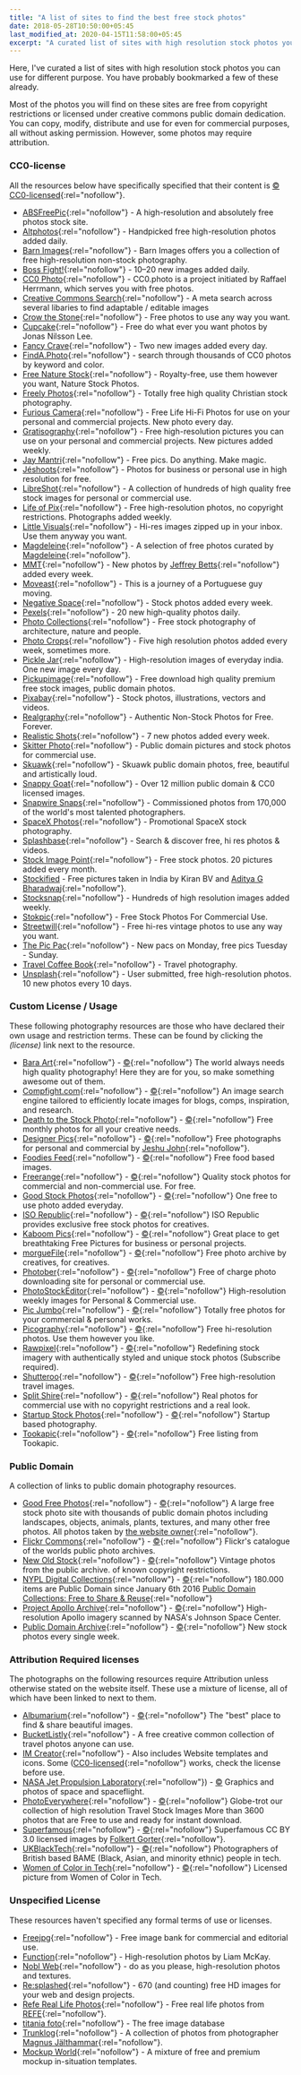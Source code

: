 ```yaml
---
title: "A list of sites to find the best free stock photos"
date: 2018-05-28T10:50:00+05:45
last_modified_at: 2020-04-15T11:58:00+05:45
excerpt: "A curated list of sites with high resolution stock photos you can use for different purpose."
---
```


Here, I've curated a list of sites with high resolution stock photos you can use for different purpose. You have probably bookmarked a few of these already.

Most of the photos you will find on these sites are free from copyright restrictions or licensed under creative commons public domain dedication. You can copy, modify, distribute and use for even for commercial purposes, all without asking permission. However, some photos may require attribution.

### CC0-license

All the resources below have specifically specified that their content is [&copy; CC0-licensed](https://creativecommons.org/publicdomain/zero/1.0/){:rel="nofollow"}.

* [ABSFreePic](http://absfreepic.com/){:rel="nofollow"} - A high-resolution and absolutely free photos stock site.
* [Altphotos](https://altphotos.com){:rel="nofollow"} - Handpicked free high-resolution photos added daily.
* [Barn Images](https://barnimages.com/){:rel="nofollow"} - Barn Images offers you a collection of free high-resolution non-stock photography.
* [Boss Fight!](https://bossfight.co){:rel="nofollow"} - 10–20 new images added daily.
* [CC0 Photo](http://cc0.photo/){:rel="nofollow"} - CC0.photo is a project initiated by Raffael Herrmann, which serves you with free photos.
* [Creative Commons Search](http://search.creativecommons.org/){:rel="nofollow"} - A meta search across several libaries to find adaptable / editable images
* [Crow the Stone](http://crowthestone.tumblr.com/){:rel="nofollow"} - Free photos to use any way you want.
* [Cupcake](http://cupcake.nilssonlee.se/){:rel="nofollow"} - Free do what ever you want photos by Jonas Nilsson Lee.
* [Fancy Crave](http://fancycrave.com/){:rel="nofollow"} - Two new images added every day.
* [FindA.Photo](http://finda.photo/){:rel="nofollow"} - search through thousands of CC0 photos by keyword and color.
* [Free Nature Stock](http://freenaturestock.com/){:rel="nofollow"} - Royalty-free, use them however you want, Nature Stock Photos.
* [Freely Photos](https://freelyphotos.com/){:rel="nofollow"} - Totally free high quality Christian stock photography.
* [Furious Camera](http://furiouscamera.com/){:rel="nofollow"} - Free Life Hi-Fi Photos for use on your personal and commercial projects. New photo every day.
* [Gratisography](https://gratisography.com/){:rel="nofollow"} - Free high-resolution pictures you can use on your personal and commercial projects. New pictures added weekly.
* [Jay Mantri](http://jaymantri.com/){:rel="nofollow"} - Free pics. Do anything. Make magic.
* [Jéshoots](http://jeshoots.com/){:rel="nofollow"} - Photos for business or personal use in high resolution for free.
* [LibreShot](https://libreshot.com/){:rel="nofollow"} - A collection of hundreds of high quality free stock images for personal or commercial use.
* [Life of Pix](http://www.lifeofpix.com/){:rel="nofollow"} - Free high-resolution photos, no copyright restrictions. Photographs added weekly.
* [Little Visuals](http://littlevisuals.co/){:rel="nofollow"} - Hi-res images zipped up in your inbox. Use them anyway you want.
* [Magdeleine](https://magdeleine.co/browse/){:rel="nofollow"} - A selection of free photos curated by [Magdeleine](https://twitter.com/MagdeleinePhoto){:rel="nofollow"}.
* [MMT](https://mmtstock.com/){:rel="nofollow"} - New photos by [Jeffrey Betts](http://jeffreybetts.me/){:rel="nofollow"} added every week.
* [Moveast](http://moveast.me/){:rel="nofollow"} - This is a journey of a Portuguese guy moving.
* [Negative Space](https://negativespace.co/){:rel="nofollow"} - Stock photos added every week.
* [Pexels](https://www.pexels.com/){:rel="nofollow"} - 20 new high-quality photos daily.
* [Photo Collections](https://photocollections.io/){:rel="nofollow"} - Free stock photography of architecture, nature and people.
* [Photo Crops](https://www.photocrops.com/){:rel="nofollow"} - Five high resolution photos added every week, sometimes more.
* [Pickle Jar](http://www.picklejar.in/){:rel="nofollow"} - High-resolution images of everyday india. One new image every day.
* [Pickupimage](http://pickupimage.com/){:rel="nofollow"} - Free download high quality premium free stock images, public domain photos.
* [Pixabay](https://pixabay.com){:rel="nofollow"} - Stock photos, illustrations, vectors and videos.
* [Realgraphy](https://realgraphy.org/){:rel="nofollow"} - Authentic Non-Stock Photos for Free. Forever.
* [Realistic Shots](http://realisticshots.com/){:rel="nofollow"} - 7 new photos added every week.
* [Skitter Photo](https://skitterphoto.com/){:rel="nofollow"} - Public domain pictures and stock photos for commercial use.
* [Skuawk](http://skuawk.com/){:rel="nofollow"} - Skuawk public domain photos, free, beautiful and artistically loud.
* [Snappy Goat](https://snappygoat.com/){:rel="nofollow"} - Over 12 million public domain & CC0 licensed images.
* [Snapwire Snaps](http://snapwiresnaps.tumblr.com/){:rel="nofollow"} - Commissioned photos from 170,000 of the world's most talented photographers.
* [SpaceX Photos](https://www.flickr.com/photos/spacex/){:rel="nofollow"} - Promotional SpaceX stock photography.
* [Splashbase](http://www.splashbase.co/){:rel="nofollow"} - Search & discover free, hi res photos & videos.
* [Stock Image Point](http://www.stock-image-point.com/){:rel="nofollow"} - Free stock photos. 20 pictures added every month.
* [Stockified](https://www.stockified.com/) - Free pictures taken in India by Kiran BV and [Aditya G Bharadwaj](http://ab-dz.com/){:rel="nofollow"}.
* [Stocksnap](https://stocksnap.io/){:rel="nofollow"} - Hundreds of high resolution images added weekly.
* [Stokpic](http://stokpic.com/){:rel="nofollow"} - Free Stock Photos For Commercial Use.
* [Streetwill](http://streetwill.co/){:rel="nofollow"} - Free hi-res vintage photos to use any way you want.
* [The Pic Pac](https://thepicpac.com/){:rel="nofollow"} - New pacs on Monday, free pics Tuesday - Sunday.
* [Travel Coffee Book](http://travelcoffeebook.com/){:rel="nofollow"} - Travel photography.
* [Unsplash](https://unsplash.com/){:rel="nofollow"} - User submitted, free high-resolution photos. 10 new photos every 10 days.

### Custom License / Usage

These following photography resources are those who have declared their own usage and restriction terms. These can be found by clicking the *(license)* link next to the resource.

* [Bara Art](http://www.bara-art.com/){:rel="nofollow"} - [&copy;](http://www.bara-art.com/about/){:rel="nofollow"} The world always needs high quality photography! Here they are for you, so make something awesome out of them.
* [Compfight.com](http://compfight.com/){:rel="nofollow"} - [&copy;](https://www.flickr.com/creativecommons/){:rel="nofollow"} An image search engine tailored to efficiently locate images for blogs, comps, inspiration, and research.
* [Death to the Stock Photo](http://join.deathtothestockphoto.com/){:rel="nofollow"} - [&copy;](http://www.mediafire.com/file/2ifplcw682487nz/Death+to+the+Stock+Photo+-+Photograph+End+User+License+%281-2014%29+%281%29.pdf){:rel="nofollow"} Free monthly photos for all your creative needs.
* [Designer Pics](http://www.designerspics.com){:rel="nofollow"} - [&copy;](http://www.designerspics.com/faq-and-terms/){:rel="nofollow"} Free photographs for personal and commercial by [Jeshu John](https://twitter.com/jeshujohn){:rel="nofollow"}.
* [Foodies Feed](https://www.foodiesfeed.com/){:rel="nofollow"} - [&copy;](https://www.foodiesfeed.com/license/){:rel="nofollow"} Free food based images.
* [Freerange](https://freerangestock.com/){:rel="nofollow"} - [&copy;](https://freerangestock.com/licensing.php){:rel="nofollow"} Quality stock photos for commercial and non-commercial use. For free.
* [Good Stock Photos](https://goodstock.photos/){:rel="nofollow"} - [&copy;](https://goodstock.photos/about/){:rel="nofollow"} One free to use photo added everyday.
* [ISO Republic](https://isorepublic.com/){:rel="nofollow"} - [&copy;](https://isorepublic.com/terms/){:rel="nofollow"} ISO Republic provides exclusive free stock photos for creatives.
* [Kaboom Pics](https://kaboompics.com/){:rel="nofollow"} - [&copy;](https://kaboompics.com/page/license-and-faq){:rel="nofollow"} Great place to get breathtaking Free Pictures for business or personal projects.
* [morgueFile](https://morguefile.com/){:rel="nofollow"} - [&copy;](https://morguefile.com/terms){:rel="nofollow"} Free photo archive by creatives, for creatives.
* [Photober](https://www.photober.com/){:rel="nofollow"} - [&copy;](https://www.photober.com/terms/){:rel="nofollow"} Free of charge photo downloading site for personal or commercial use.
* [PhotoStockEditor](http://photostockeditor.com){:rel="nofollow"} - [&copy;](http://photostockeditor.com/#small-dialog){:rel="nofollow"} High-resolution weekly images for Personal & Commercial use.
* [Pic Jumbo](https://picjumbo.com/){:rel="nofollow"} - [&copy;](https://picjumbo.com/faq-and-terms/){:rel="nofollow"} Totally free photos for your commercial & personal works.
* [Picography](https://picography.co/){:rel="nofollow"} - [&copy;](https://picography.co/terms/){:rel="nofollow"} Free hi-resolution photos. Use them however you like.
* [Rawpixel](https://www.rawpixel.com/){:rel="nofollow"} - [&copy;](https://www.rawpixel.com/services/licenses){:rel="nofollow"} Redefining stock imagery with authentically styled and unique stock photos (Subscribe required).
* [Shutteroo](http://shutteroo.com/){:rel="nofollow"} - [&copy;](http://shutteroo.com/about/){:rel="nofollow"} Free high-resolution travel images.
* [Split Shire](https://www.splitshire.com/){:rel="nofollow"} - [&copy;](https://www.splitshire.com/about/){:rel="nofollow"} Real photos for commercial use with no copyright restrictions and a real look.
* [Startup Stock Photos](http://startupstockphotos.com/){:rel="nofollow"} - [&copy;](http://startupstockphotos.com/terms-of-use){:rel="nofollow"} Startup based photography.
* [Tookapic](https://tookapic.com/photos?filter=free){:rel="nofollow"} - [&copy;](https://tookapic.com/terms){:rel="nofollow"} Free listing from Tookapic.

### Public Domain

A collection of links to public domain photography resources.

* [Good Free Photos](https://www.goodfreephotos.com){:rel="nofollow"} - [&copy;](https://www.goodfreephotos.com/pages/creative-commons-license-terms){:rel="nofollow"} A large free stock photo site with thousands of public domain photos including landscapes, objects, animals, plants, textures, and many other free photos. All photos taken by [the website owner](https://www.goodfreephotos.com/pages/about-me){:rel="nofollow"}.
* [Flickr Commons](https://www.flickr.com/commons){:rel="nofollow"} - [&copy;](https://www.flickr.com/commons/usage/){:rel="nofollow"} Flickr's catalogue of the worlds public photo archives.
* [New Old Stock](https://nos.twnsnd.co/){:rel="nofollow"} - [&copy;](https://nos.twnsnd.co/rights-and-usage){:rel="nofollow"} Vintage photos from the public archive. of known copyright restrictions.
* [NYPL Digital Collections](https://digitalcollections.nypl.org/){:rel="nofollow"} - [&copy;](https://www.nypl.org/help/about-nypl/legal-notices/website-terms-and-conditions){:rel="nofollow"} 180.000 items are Public Domain since January 6th 2016 [Public Domain Collections: Free to Share & Reuse](https://www.nypl.org/research/collections/digital-collections/public-domain){:rel="nofollow"}
* [Project Apollo Archive](https://www.flickr.com/people/projectapolloarchive/?rb=1){:rel="nofollow"} - [&copy;](https://creativecommons.org/publicdomain/mark/1.0/){:rel="nofollow"} High-resolution Apollo imagery scanned by NASA's Johnson Space Center.
* [Public Domain Archive](http://publicdomainarchive.com/){:rel="nofollow"} - [&copy;](https://creativecommons.org/publicdomain/zero/1.0/){:rel="nofollow"} New stock photos every single week.

### Attribution Required licenses

The photographs on the following resources require Attribution unless otherwise stated on the website itself. These use a mixture of license, all of which have been linked to next to them.

* [Albumarium](http://albumarium.com/){:rel="nofollow"} - [&copy;](http://albumarium.com/terms){:rel="nofollow"} The "best" place to find & share beautiful images.
* [BucketListly](http://photos.bucketlistly.com/){:rel="nofollow"} - A free creative common collection of travel photos anyone can use.
* [IM Creator](http://imcreator.com/free){:rel="nofollow"} - Also includes Website templates and icons. Some ([CC0-licensed](https://creativecommons.org/publicdomain/zero/1.0/){:rel="nofollow"} works, check the license before use.
* [NASA Jet Propulsion Laboratory](https://www.jpl.nasa.gov/spaceimages/){:rel="nofollow"}) - [&copy;](https://www.jpl.nasa.gov/imagepolicy/) Graphics and photos of space and spaceflight.
* [PhotoEverywhere](http://photoeverywhere.co.uk/){:rel="nofollow"} - [&copy;](https://creativecommons.org/licenses/by/2.5/){:rel="nofollow"} Globe-trot our collection of high resolution Travel Stock Images More than 3600 photos that are Free to use and ready for instant download.
* [Superfamous](https://superfamous.com/Images){:rel="nofollow"} - [&copy;](https://creativecommons.org/licenses/by/3.0/){:rel="nofollow"} Superfamous CC BY 3.0 licensed images by [Folkert Gorter](https://twitter.com/folkertgorter){:rel="nofollow"}.
* [UKBlackTech](http://ukblacktech.com/stockphotos/){:rel="nofollow"} - [&copy;](https://creativecommons.org/licenses/by/4.0/){:rel="nofollow"} Photographers of British based BAME (Black, Asian, and minority ethnic) people in tech.
* [Women of Color in Tech](https://www.flickr.com/photos/wocintechchat/){:rel="nofollow"} - [&copy;](https://creativecommons.org/licenses/by/2.0/){:rel="nofollow"} Licensed picture from Women of Color in Tech.

### Unspecified License

These resources haven't specified any formal terms of use or licenses.

* [Freejpg](http://en.freejpg.com.ar/){:rel="nofollow"} - Free image bank for commercial and editorial use.
* [Function](http://wefunction.com/category/free-photos/){:rel="nofollow"} - High-resolution photos by Liam McKay.
* [Nobl Web](https://noblweb.com/){:rel="nofollow"} - do as you please, high-resolution photos and textures.
* [Re:splashed](http://www.resplashed.com/){:rel="nofollow"} - 670 (and counting) free HD images for your web and design projects.
* [Refe Real Life Photos](http://getrefe.tumblr.com){:rel="nofollow"} - Free real life photos from [REFE](http://getrefe.com/){:rel="nofollow"}.
* [titania foto](http://www.titania-foto.com){:rel="nofollow"} - The free image database
* [Trunklog](http://trunklog.com/){:rel="nofollow"} - A collection of photos from photographer [Magnus Jälthammar](https://twitter.com/jalthammar){:rel="nofollow"}.
* [Mockup World](https://www.mockupworld.co){:rel="nofollow"} - A mixture of free and premium mockup in-situation templates.
